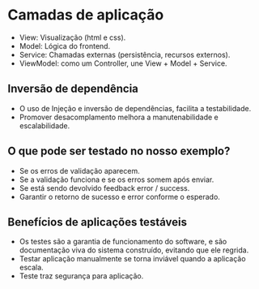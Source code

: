 # Camadas de aplicação

- View: Visualização (html e css).
- Model: Lógica do frontend.
- Service: Chamadas externas (persistência, recursos externos).
- ViewModel: como um Controller, une View + Model + Service.

## Inversão de dependência

- O uso de Injeção e inversão de dependências, facilita a testabilidade.
- Promover desacomplamento melhora a manutenabilidade e escalabilidade.

## O que pode ser testado no nosso exemplo?

- Se os erros de validação aparecem.
- Se a validação funciona e se os erros somem após enviar.
- Se está sendo devolvido feedback error / success.
- Garantir o retorno de sucesso e error conforme o esperado.

## Benefícios de aplicações testáveis

- Os testes são a garantia de funcionamento do software, e são documentação viva
  do sistema construído, evitando que ele regrida.
- Testar aplicação manualmente se torna inviável quando a aplicação escala.
- Teste traz segurança para aplicação.
